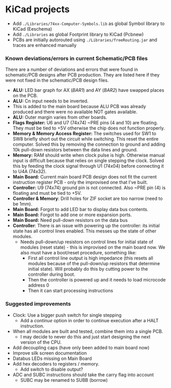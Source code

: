 # KiCad projects

- Add `./Libraries/74xx-Computer-Symbols.lib` as global Symbol library to KiCad (Eeschema)
- Add `./Libraries` as global Footprint library to KiCad (Pcbnew)
- PCBs are initially autorouted using `./Libraries/freeRouting.jar` and traces are enhanced manually


### Known deviations/errors in current Schematic/PCB files

There are a number of deviations and errors that were found in schematic/PCB designs after PCB production. They are listed here if they were not fixed in the schematic/PCB design files.

- **ALU:** LED bar graph for AX (_BAR1_) and AY (_BAR2_) have swapped places on the PCB.
- **ALU:** Cn input needs to be inverted.
- This is added to the main board because ALU PCB was already produced and there were no available NOT gates available.
- **ALU:** Outer margin varies from other boards.
- **Flags Register:** U6 and U7 (74x74) ~PRE pins (4 and 10) are floating. They must be tied to +5V otherwise the chip does not function properly.
- **Memory & Memory Access Register:** The switches used for SW1 to SW8 briefly short out the circuit while switching. This reset the entire computer. Solved this by removing the connection to ground and adding 10k pull-down resistors between the data lines and ground.
- **Memory:** RAM should write when clock pulse is high. Otherwise manual input is difficult because that relies on single stepping the clock. Solved this by feeding the clock signal through U1 (74x04) before connecting it to U4A (74x32).
- **Main Board:** Current main board PCB design does not fit the current instruction register PCB - only the improvised one that I've built.
- **Controller:** U9 (74x74) ground pin is not connected. Also ~PRE pin (4) is floating and must be tied to +5V.
- **Controller & Memory**: Drill holes for ZIF socket are too narrow (need to be 1mm).
- **Main Board:** Forgot to add LED bar to display data bus contents.
- **Main Board:** Forgot to add one or more expansion ports.
- **Main Board:** Need pull-down resistors on the data bus
- **Controller**: There is an issue with powering up the controller: its initial state has all control lines enabled. This messes up the state of other modules.
  - Needs pull-down/up resistors on control lines for initial state of modules (reset state) - this is improvised on the main board now. We also must have a boot/reset procedure, something like: 
    - First all control line output is high impedance (this resets all modules because of the pull-down/up resistors that determine initial state). Will probably do this by cutting power to the controller during boot.
    - Then the controller is powered up and it needs to load microcode address 0
    - Then it can start processing instructions



### Suggested improvements

- Clock: Use a bigger push switch for single stepping
  - Add a *continue* option in order to continue execution after a HALT instruction.
- When all modules are built and tested, combine them into a single PCB.
  - I may decide to never do this and just start designing the next version of the CPU.
- Add decoupling caps (have only been added to main board now)
- Improve silk screen documentation
- Databus LEDs missing on Main Board
- Add hex decoders to registers / memory.
  - Add switch to disable output?
- ADC and SUBC instructions should take the carry flag into account
  - SUBC may be renamed to SUBB (borrow)